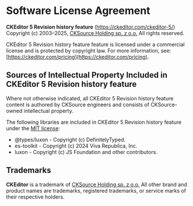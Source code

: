 Software License Agreement
==========================

**CKEditor&nbsp;5 Revision history feature** (https://ckeditor.com/ckeditor-5/)<br>
Copyright (c) 2003–2025, [CKSource Holding sp. z o.o.](https://cksource.com) All rights reserved.

CKEditor&nbsp;5 Revision history feature feature is licensed under a commercial license and is protected by copyright law.
For more information, see: [https://ckeditor.com/pricing](https://ckeditor.com/pricing).

Sources of Intellectual Property Included in CKEditor&nbsp;5 Revision history feature
-------------------------------------------------------------------------------------

Where not otherwise indicated, all CKEditor&nbsp;5 Revision history feature content is authored by CKSource engineers and consists of CKSource-owned intellectual property.

The following libraries are included in CKEditor&nbsp;5 Revision history feature under the [MIT license](https://opensource.org/licenses/MIT):

* @types/luxon - Copyright (c) DefinitelyTyped.
* es-toolkit - Copyright (c) 2024 Viva Republica, Inc.
* luxon - Copyright (c) JS Foundation and other contributors.

Trademarks
----------

**CKEditor** is a trademark of [CKSource Holding sp. z o.o.](https://cksource.com) All other brand and product names are trademarks, registered trademarks, or service marks of their respective holders.
